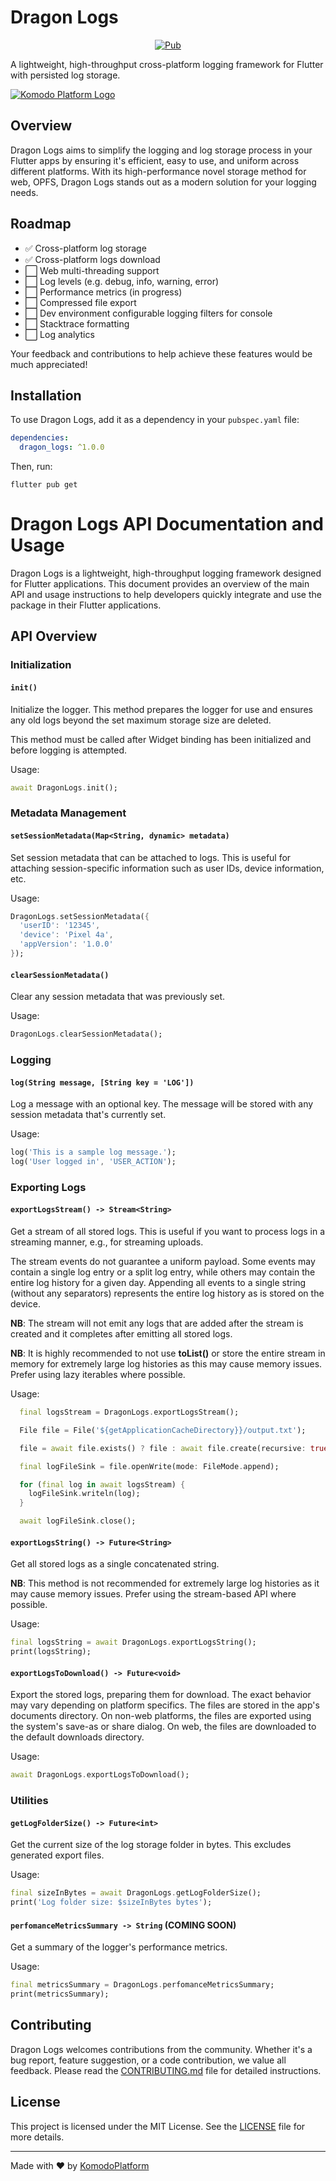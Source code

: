 # Dragon Logs

<p align="center">
<a href="https://pub.dev/packages/dragon_logs"><img src="https://img.shields.io/pub/v/dragon_logs.svg" alt="Pub"></a>
</p>

A lightweight, high-throughput cross-platform logging framework for Flutter with persisted log storage.

[![Komodo Platform Logo](https://komodoplatform.com/assets/img/logo-dark.webp)](https://github.com/KomodoPlatform)


## Overview

Dragon Logs aims to simplify the logging and log storage process in your Flutter apps by ensuring it's efficient, easy to use, and uniform across different platforms. With its high-performance novel storage method for web, OPFS, Dragon Logs stands out as a modern solution for your logging needs.

## Roadmap

- ✅ Cross-platform log storage
- ✅ Cross-platform logs download
- ⬜ Web multi-threading support
- ⬜ Log levels (e.g. debug, info, warning, error)
- ⬜ Performance metrics (in progress)
- ⬜ Compressed file export
- ⬜ Dev environment configurable logging filters for console
- ⬜ Stacktrace formatting
- ⬜ Log analytics



Your feedback and contributions to help achieve these features would be much appreciated!


## Installation

To use Dragon Logs, add it as a dependency in your `pubspec.yaml` file:

```yaml
dependencies:
  dragon_logs: ^1.0.0
```

Then, run:

```
flutter pub get
```

# Dragon Logs API Documentation and Usage

Dragon Logs is a lightweight, high-throughput logging framework designed for Flutter applications. This document provides an overview of the main API and usage instructions to help developers quickly integrate and use the package in their Flutter applications.

## API Overview

### Initialization

#### `init()`
Initialize the logger. This method prepares the logger for use and ensures any old logs beyond the set maximum storage size are deleted.

This method must be called after Widget binding has been initialized and before logging is attempted.

Usage:
```dart
await DragonLogs.init();
```

### Metadata Management

#### `setSessionMetadata(Map<String, dynamic> metadata)`
Set session metadata that can be attached to logs. This is useful for attaching session-specific information such as user IDs, device information, etc.

Usage:
```dart
DragonLogs.setSessionMetadata({
  'userID': '12345',
  'device': 'Pixel 4a',
  'appVersion': '1.0.0'
});
```

#### `clearSessionMetadata()`
Clear any session metadata that was previously set.

Usage:
```dart
DragonLogs.clearSessionMetadata();
```

### Logging

#### `log(String message, [String key = 'LOG'])`
Log a message with an optional key. The message will be stored with any session metadata that's currently set.

Usage:
```dart
log('This is a sample log message.');
log('User logged in', 'USER_ACTION');
```

### Exporting Logs

#### `exportLogsStream() -> Stream<String>`
Get a stream of all stored logs. This is useful if you want to process logs in a streaming manner, e.g., for streaming uploads.

The stream events do not guarantee a uniform payload. Some events may contain a single log entry or a split log entry, while others may contain the entire log history for a given day. Appending all events to a single string (without any separators) represents the entire log history as is stored on the device.

**NB**: The stream will not emit any logs that are added after the stream is created and it completes after emitting all stored logs.

**NB**: It is highly recommended to not use **toList()** or store the entire stream in memory for extremely large log histories as this may cause memory issues. Prefer using lazy iterables where possible.


Usage:
```dart
  final logsStream = DragonLogs.exportLogsStream();

  File file = File('${getApplicationCacheDirectory}}/output.txt');

  file = await file.exists() ? file : await file.create(recursive: true);

  final logFileSink = file.openWrite(mode: FileMode.append);

  for (final log in await logsStream) {
    logFileSink.writeln(log);
  }

  await logFileSink.close();
```

#### `exportLogsString() -> Future<String>`
Get all stored logs as a single concatenated string.

**NB**: This method is not recommended for extremely large log histories as it may cause memory issues. Prefer using the stream-based API where possible.

Usage:
```dart
final logsString = await DragonLogs.exportLogsString();
print(logsString);
```

#### `exportLogsToDownload() -> Future<void>`
Export the stored logs, preparing them for download. The exact behavior may vary depending on platform specifics. The files are stored in the app's documents directory. On non-web platforms, the files are exported using the system's save-as or share dialog. On web, the files are downloaded to the default downloads directory.

Usage:
```dart
await DragonLogs.exportLogsToDownload();
```

### Utilities

#### `getLogFolderSize() -> Future<int>`
Get the current size of the log storage folder in bytes. This excludes generated export files.

Usage:
```dart
final sizeInBytes = await DragonLogs.getLogFolderSize();
print('Log folder size: $sizeInBytes bytes');
```

#### `perfomanceMetricsSummary -> String` (COMING SOON)
Get a summary of the logger's performance metrics.

Usage:
```dart
final metricsSummary = DragonLogs.perfomanceMetricsSummary;
print(metricsSummary);
```

## Contributing

Dragon Logs welcomes contributions from the community. Whether it's a bug report, feature suggestion, or a code contribution, we value all feedback. Please read the [CONTRIBUTING.md](link_to_contributing.md) file for detailed instructions.

## License

This project is licensed under the MIT License. See the [LICENSE](link_to_license_file) file for more details.

---

Made with ❤️ by [KomodoPlatform](https://github.com/KomodoPlatform)
